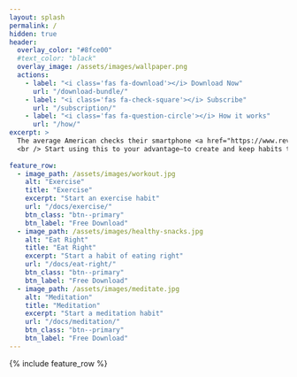 ```yaml
---
layout: splash
permalink: /
hidden: true
header:
  overlay_color: "#8fce00"
  #text_color: "black"
  overlay_image: /assets/images/wallpaper.png
  actions:
    - label: "<i class='fas fa-download'></i> Download Now"
      url: "/download-bundle/"
    - label: "<i class='fas fa-check-square'></i> Subscribe"
      url: "/subscription/"
    - label: "<i class='fas fa-question-circle'></i> How it works"
      url: "/how/"
excerpt: >
  The average American checks their smartphone <a href="https://www.reviews.org/mobile/cell-phone-addiction/">262 times per day.</a>
  <br /> Start using this to your advantage–to create and keep habits through your phone's wallpaper.<br />
  
feature_row:
  - image_path: /assets/images/workout.jpg
    alt: "Exercise"
    title: "Exercise"
    excerpt: "Start an exercise habit"
    url: "/docs/exercise/"
    btn_class: "btn--primary"
    btn_label: "Free Download"
  - image_path: /assets/images/healthy-snacks.jpg
    alt: "Eat Right"
    title: "Eat Right"
    excerpt: "Start a habit of eating right"
    url: "/docs/eat-right/"
    btn_class: "btn--primary"
    btn_label: "Free Download"
  - image_path: /assets/images/meditate.jpg
    alt: "Meditation"
    title: "Meditation"
    excerpt: "Start a meditation habit"
    url: "/docs/meditation/"
    btn_class: "btn--primary"
    btn_label: "Free Download"      
---
```


{% include feature_row %}
